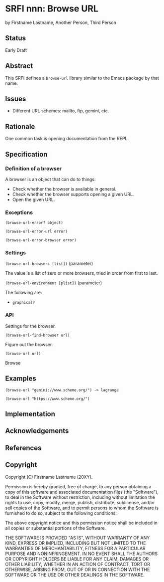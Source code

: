 # SRFI nnn: Browse URL

by Firstname Lastname, Another Person, Third Person

## Status

Early Draft

## Abstract

This SRFI defines a `browse-url` library similar to the Emacs package by that name.

## Issues

* Different URL schemes: mailto, ftp, gemini, etc.

## Rationale

One common task is opening documentation from the REPL.

## Specification

### Definition of a browser

A browser is an object that can do to things:

- Check whether the browser is available in general.
- Check whether the browser supports opening a given URL.
- Open the given URL.

### Exceptions

`(browse-url-error? object)`

`(browse-url-error-url error)`

`(browse-url-error-browser error)`

### Settings

`(browse-url-browsers [list])` (parameter)

The value is a list of zero or more browsers, tried in order from first to last.

`(browse-url-environment [plist])` (parameter)

The following are:

* `graphical?`

### API

Settings for the browser.

`(browse-url-find-browser url)`

Figure out the browser.

`(browse-url url)`

Browse

## Examples

`(browse-url "gemini://www.scheme.org/") -> lagrange`

`(browse-url "https://www.scheme.org/")`

## Implementation

## Acknowledgements

## References

## Copyright

Copyright (C) Firstname Lastname (20XY).

Permission is hereby granted, free of charge, to any person obtaining
a copy of this software and associated documentation files (the
"Software"), to deal in the Software without restriction, including
without limitation the rights to use, copy, modify, merge, publish,
distribute, sublicense, and/or sell copies of the Software, and to
permit persons to whom the Software is furnished to do so, subject to
the following conditions:

The above copyright notice and this permission notice shall be
included in all copies or substantial portions of the Software.

THE SOFTWARE IS PROVIDED "AS IS", WITHOUT WARRANTY OF ANY KIND,
EXPRESS OR IMPLIED, INCLUDING BUT NOT LIMITED TO THE WARRANTIES OF
MERCHANTABILITY, FITNESS FOR A PARTICULAR PURPOSE AND
NONINFRINGEMENT. IN NO EVENT SHALL THE AUTHORS OR COPYRIGHT HOLDERS BE
LIABLE FOR ANY CLAIM, DAMAGES OR OTHER LIABILITY, WHETHER IN AN ACTION
OF CONTRACT, TORT OR OTHERWISE, ARISING FROM, OUT OF OR IN CONNECTION
WITH THE SOFTWARE OR THE USE OR OTHER DEALINGS IN THE SOFTWARE.
